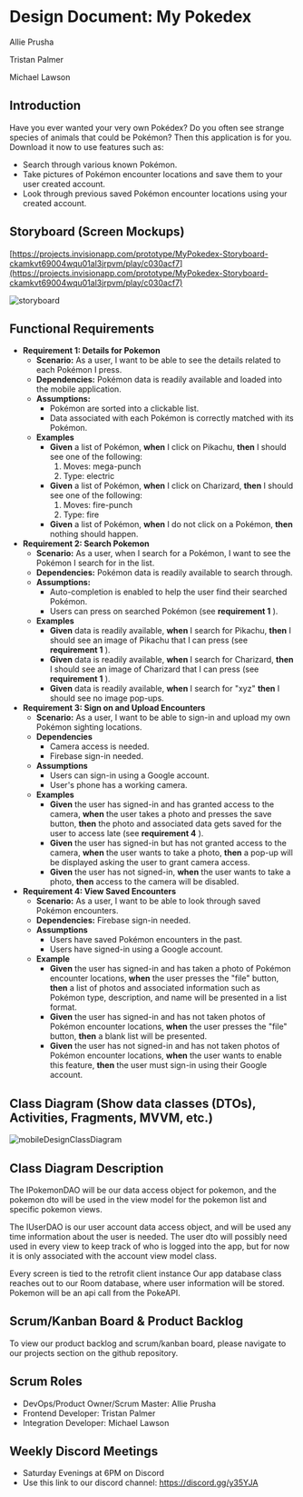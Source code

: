# Design Document: My Pokedex

Allie Prusha

Tristan Palmer

Michael Lawson

## Introduction

Have you ever wanted your very own Pokédex? Do you often see strange species of animals that could be Pokémon? Then this application is for you. Download it now to use features such as:

- Search through various known Pokémon.
- Take pictures of Pokémon encounter locations and save them to your user created account.
- Look through previous saved Pokémon encounter locations using your created account.


## Storyboard (Screen Mockups)

[https://projects.invisionapp.com/prototype/MyPokedex-Storyboard-ckamkvt69004wqu01al3jrpvm/play/c030acf7](https://projects.invisionapp.com/prototype/MyPokedex-Storyboard-ckamkvt69004wqu01al3jrpvm/play/c030acf7)

 ![storyboard](https://user-images.githubusercontent.com/65239895/83366488-66410c80-a37d-11ea-9b1c-72f3dc274a0c.png)

## Functional Requirements

- **Requirement 1: Details for Pokemon**
  - **Scenario:** As a user, I want to be able to see the details related to each Pokémon I press.
  - **Dependencies:** Pokémon data is readily available and loaded into the mobile application.
  - **Assumptions:**
    - Pokémon are sorted into a clickable list.
    - Data associated with each Pokémon is correctly matched with its Pokémon.
  - **Examples**
    - **Given** a list of Pokémon, **when** I click on Pikachu, **then** I should see one of the following:
      1. Moves: mega-punch
      2. Type: electric
    - **Given** a list of Pokémon, **when** I click on Charizard, **then** I should see one of the following:
      1. Moves: fire-punch
      2. Type: fire
    - **Given** a list of Pokémon, **when** I do not click on a Pokémon, **then** nothing should happen.
- **Requirement 2: Search Pokemon**
  - **Scenario:** As a user, when I search for a Pokémon, I want to see the Pokémon I search for in the list.
  - **Dependencies:** Pokémon data is readily available to search through.
  - **Assumptions:**
    - Auto-completion is enabled to help the user find their searched Pokémon.
    - Users can press on searched Pokémon (see **requirement 1** ).
  - **Examples**
    - **Given** data is readily available, **when** I search for Pikachu, **then** I should see an image of Pikachu that I can press (see **requirement 1** ).
    - **Given** data is readily available, **when** I search for Charizard, **then** I should see an image of Charizard that I can press (see **requirement 1** ).
    - **Given** data is readily available, **when** I search for &quot;xyz&quot; **then** I should see no image pop-ups.
- **Requirement 3: Sign on and Upload Encounters**
  - **Scenario:** As a user, I want to be able to sign-in and upload my own Pokémon sighting locations.
  - **Dependencies**
    - Camera access is needed.
    - Firebase sign-in needed.
  - **Assumptions**
    - Users can sign-in using a Google account.
    - User&#39;s phone has a working camera.
  - **Examples**
    - **Given** the user has signed-in and has granted access to the camera, **when** the user takes a photo and presses the save button, **then** the photo and associated data gets saved for the user to access late (see **requirement 4** ).
    - **Given** the user has signed-in but has not granted access to the camera, **when** the user wants to take a photo, **then** a pop-up will be displayed asking the user to grant camera access.
    - **Given** the user has not signed-in, **when** the user wants to take a photo, **then** access to the camera will be disabled.
- **Requirement 4: View Saved Encounters**
  - **Scenario:** As a user, I want to be able to look through saved Pokémon encounters.
  - **Dependencies:** Firebase sign-in needed.
  - **Assumptions**
    - Users have saved Pokémon encounters in the past.
    - Users have signed-in using a Google account.
  - **Example**
    - **Given** the user has signed-in and has taken a photo of Pokémon encounter locations, **when** the user presses the &quot;file&quot; button, **then** a list of photos and associated information such as Pokémon type, description, and name will be presented in a list format.
    - **Given** the user has signed-in and has not taken photos of Pokémon encounter locations, **when** the user presses the &quot;file&quot; button, **then** a blank list will be presented.
    - **Given** the user has not signed-in and has not taken photos of Pokémon encounter locations, **when** the user wants to enable this feature, **then** the user must sign-in using their Google account.

## Class Diagram (Show data classes (DTOs), Activities, Fragments, MVVM, etc.)

  ![mobileDesignClassDiagram](https://user-images.githubusercontent.com/65239895/83370742-4534e780-a38e-11ea-9270-7b7b9c4897a8.jpeg)


## Class Diagram Description  
The IPokemonDAO will be our data access object for pokemon, and the pokemon dto will be used in the view model for the pokemon list and specific pokemon views.  

The IUserDAO is our user account data access object, and will be used any time information about the user is needed.  The user dto will possibly need used in every view to keep track of who is logged into the app, but for now it is only associated with the account view model class.  

Every screen is tied to the retrofit client instance
Our app database class reaches out to our Room database, where user information will be stored.  Pokemon will be an api call from the PokeAPI.  

## Scrum/Kanban Board & Product Backlog  

To view our product backlog and scrum/kanban board, please navigate to our projects section on the github repository.


## Scrum Roles

- DevOps/Product Owner/Scrum Master: Allie Prusha
- Frontend Developer: Tristan Palmer
- Integration Developer: Michael Lawson

## Weekly Discord Meetings

- Saturday Evenings at 6PM on Discord
- Use this link to our discord channel: https://discord.gg/y35YJA
